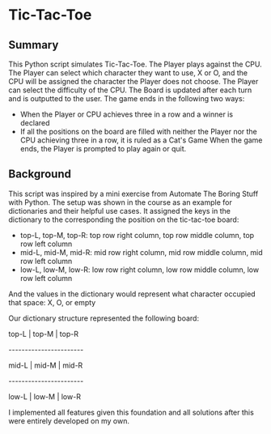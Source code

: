 # Tic-Tac-Toe

## Summary 
This Python script simulates Tic-Tac-Toe. 
The Player plays against the CPU.
The Player can select which character they want to use, X or O, and the CPU will be assigned the character the Player does not choose. 
The Player can select the difficulty of the CPU. 
The Board is updated after each turn and is outputted to the user. 
The game ends in the following two ways: 
* When the Player or CPU achieves three in a row and a winner is declared
* If all the positions on the board are filled with neither the Player nor the CPU achieving three in a row, it is ruled as a Cat's Game 
When the game ends, the Player is prompted to play again or quit. 




## Background
This script was inspired by a mini exercise from Automate The Boring Stuff with Python. 
The setup was shown in the course as an example for dictionaries and their helpful use cases. 
It assigned the keys in the dictionary to the corresponding the position on the tic-tac-toe board:  
* top-L, top-M, top-R: top row right column, top row middle column, top row left column
* mid-L, mid-M, mid-R: mid row right column, mid row middle column, mid row left column
* low-L, low-M, low-R: low row right column, low row middle column, low row left column

And the values in the dictionary would represent what character occupied that space: X, O, or empty 

Our dictionary structure represented the following board: 

 top-L | top-M | top-R 
 
\-----------------------
 
 mid-L | mid-M | mid-R 
 
\-----------------------
 
 low-L | low-M | low-R 

I implemented all features given this foundation and all solutions after this were entirely developed on my own.   

